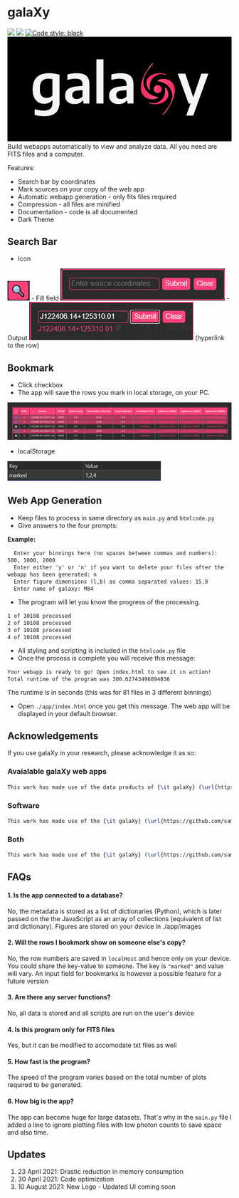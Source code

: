 # galaXy
 <a href="LICENSE.txt"><img src = "https://img.shields.io/github/license/sammarth-k/galaXy?logo=GNU"></a> <a herf="https://python.org" target="_blank"><img src="https://img.shields.io/badge/Made%20with-Python-306998.svg"></a> <a href="https://github.com/psf/black"><img alt="Code style: black" src="https://img.shields.io/badge/code%20style-black-000000.svg"></a>
<img src="./images/logo.png">
Build webapps automatically to view and analyze data. All you need are FITS files and a computer.

Features:
- Search bar by coordinates
- Mark sources on your copy of the web app
- Automatic webapp generation - only fits files required
- Compression - all files are minified
- Documentation - code is all documented
- Dark Theme

## Search Bar
- Icon
<img src="./images/mag.png">
- Fill field
<img src="./images/search.png">
- Output
<img src="./images/result.png">
(hyperlink to the row)

## Bookmark
- Click checkbox
- The app will save the rows you mark in local storage, on your PC.

<img src="./images/highlighting.png">

- localStorage

<img src="./images/localstorage.png">

## Web App Generation
- Keep files to process in same directory as `main.py` and `htmlcode.py`
- Give answers to the four prompts:

**Example:**
```
  Enter your binnings here (no spaces between commas and numbers): 500, 1000, 2000
  Enter either 'y' or 'n' if you want to delete your files after the webapp has been generated: n
  Enter figure dimensions (l,b) as comma separated values: 15,9
  Enter name of galaxy: M84
 ```
 
- The program will let you know the progress of the processing.
```
1 of 10108 processed
2 of 10108 processed
3 of 10108 processed
4 of 10108 processed
```
- All styling and scripting is included in the `htmlcode.py` file
- Once the process is complete you will receive this message:
```
Your webapp is ready to go! Open index.html to see it in action!
Total runtime of the program was 300.62743496894836
```
The runtime is in seconds (this was for 81 files in 3 different binnings)

- Open `./app/index.html` once you get this message. The web app will be displayed in your default browser.

## Acknowledgements
If you use galaXy in your research, please acknowledge it as so:

### Avaialable galaXy web apps
```tex
This work has made use of the data products of {\it galaXy} (\url{https://github.com/sammarth-k/galaXy}), developed by Sammarth Kumar.
```
 
### Software
```tex
This work has made use of the {\it galaXy} (\url{https://github.com/sammarth-k/galaXy}), developed by Sammarth Kumar.
```
 
### Both
```tex
This work has made use of the {\it galaXy} (\url{https://github.com/sammarth-k/galaXy}) software and its data products, developed by Sammarth Kumar.
```
 
## FAQs
#### 1. Is the app connected to a database?
No, the metadata is stored as a list of dictionaries (Python), which is later passed on the the JavaScript as an array of collections (equivalent of list and dictionary). Figures are stored on your device in ./app/images

#### 2. Will the rows I bookmark show on someone else's copy?
No, the row numbers are saved in `localHost` and hence only on your device. You could share the key-value to someone. The key is `"marked"` and value will vary.
An input field for bookmarks is however a possible feature for a future version

#### 3. Are there any server functions?
No, all data is stored and all scripts are run on the user's device

#### 4. Is this program only for FITS files
Yes, but it can be modified to accomodate txt files as well

#### 5. How fast is the program?
The speed of the program varies based on the total number of plots required to be generated.

#### 6. How big is the app?
The app can become huge for large datasets. That's why in the `main.py` file I added a line to ignore plotting files with low photon counts to save space and also time.

## Updates
1. 23 April 2021: Drastic reduction in memory consumption
2. 30 April 2021: Code optimization
3. 10 August 2021: New Logo - Updated UI coming soon
